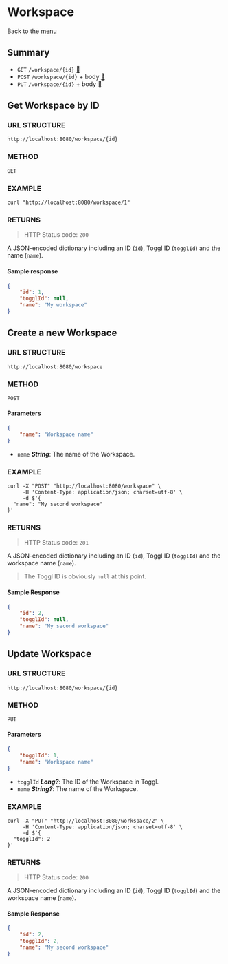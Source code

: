 # Workspace
Back to the [menu](../README.md)

## Summary
- `GET`  `/workspace/{id}` [🔗](#get-workspace-by-id)
- `POST` `/workspace/{id}` + body [🔗](#create-a-new-workspace)
- `PUT`  `/workspace/{id}` + body [🔗](#update-workspace)

## Get Workspace by ID
### URL STRUCTURE
`http://localhost:8080/workspace/{id}`

### METHOD
`GET`

### EXAMPLE
```curl
curl "http://localhost:8080/workspace/1"
```

### RETURNS
> HTTP Status code: `200`

A JSON-encoded dictionary including an ID (`id`), Toggl ID (`togglId`) and the name (`name`).

#### Sample response
```json
{
    "id": 1,
    "togglId": null,
    "name": "My workspace"
}
```

## Create a new Workspace
### URL STRUCTURE
`http://localhost:8080/workspace`

### METHOD
`POST`

#### Parameters
```json
{
    "name": "Workspace name"
}
```

- `name` _**String**_: The name of the Workspace.

### EXAMPLE
```curl
curl -X "POST" "http://localhost:8080/workspace" \
     -H 'Content-Type: application/json; charset=utf-8' \
     -d $'{
  "name": "My second workspace"
}'
```

### RETURNS
> HTTP Status code: `201`

A JSON-encoded dictionary including an ID (`id`), Toggl ID (`togglId`) and the workspace name (`name`).  
> The Toggl ID is obviously `null` at this point.

#### Sample Response
```json
{
    "id": 2,
    "togglId": null,
    "name": "My second workspace"
}
```

## Update Workspace
### URL STRUCTURE
`http://localhost:8080/workspace/{id}`

### METHOD
`PUT`

#### Parameters
```json
{
    "togglId": 1,
    "name": "Workspace name"
}
```

- `togglId` _**Long?**_: The ID of the Workspace in Toggl.
- `name` _**String?**_: The name of the Workspace.

### EXAMPLE
```curl
curl -X "PUT" "http://localhost:8080/workspace/2" \
     -H 'Content-Type: application/json; charset=utf-8' \
     -d $'{
  "togglId": 2
}'
```

### RETURNS
> HTTP Status code: `200`

A JSON-encoded dictionary including an ID (`id`), Toggl ID (`togglId`) and the workspace name (`name`).

#### Sample Response
```json
{
    "id": 2,
    "togglId": 2,
    "name": "My second workspace"
}
```
